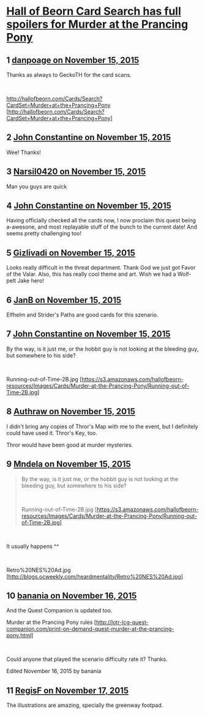 # [Hall of Beorn Card Search has full spoilers for Murder at the Prancing Pony](https://community.fantasyflightgames.com/topic/193631-hall-of-beorn-card-search-has-full-spoilers-for-murder-at-the-prancing-pony/)

## 1 [danpoage on November 15, 2015](https://community.fantasyflightgames.com/topic/193631-hall-of-beorn-card-search-has-full-spoilers-for-murder-at-the-prancing-pony/?do=findComment&comment=1894160)

Thanks as always to GeckoTH for the card scans.

 

http://hallofbeorn.com/Cards/Search?CardSet=Murder+at+the+Prancing+Pony [http://hallofbeorn.com/Cards/Search?CardSet=Murder+at+the+Prancing+Pony]

## 2 [John Constantine on November 15, 2015](https://community.fantasyflightgames.com/topic/193631-hall-of-beorn-card-search-has-full-spoilers-for-murder-at-the-prancing-pony/?do=findComment&comment=1894169)

Wee! Thanks!

## 3 [Narsil0420 on November 15, 2015](https://community.fantasyflightgames.com/topic/193631-hall-of-beorn-card-search-has-full-spoilers-for-murder-at-the-prancing-pony/?do=findComment&comment=1894242)

Man you guys are quick

## 4 [John Constantine on November 15, 2015](https://community.fantasyflightgames.com/topic/193631-hall-of-beorn-card-search-has-full-spoilers-for-murder-at-the-prancing-pony/?do=findComment&comment=1894247)

Having officially checked all the cards now, I now proclaim this quest being a-awesone, and most replayable stuff of the bunch to the current date! And seems pretty challenging too!

## 5 [Gizlivadi on November 15, 2015](https://community.fantasyflightgames.com/topic/193631-hall-of-beorn-card-search-has-full-spoilers-for-murder-at-the-prancing-pony/?do=findComment&comment=1894291)

Looks really difficult in the threat department. Thank God we just got Favor of the Valar. Also, this has really cool theme and art. Wish we had a Wolf-pelt Jake hero!

## 6 [JanB on November 15, 2015](https://community.fantasyflightgames.com/topic/193631-hall-of-beorn-card-search-has-full-spoilers-for-murder-at-the-prancing-pony/?do=findComment&comment=1894365)

Elfhelm and Strider's Paths are good cards for this szenario.

## 7 [John Constantine on November 15, 2015](https://community.fantasyflightgames.com/topic/193631-hall-of-beorn-card-search-has-full-spoilers-for-murder-at-the-prancing-pony/?do=findComment&comment=1894410)

By the way, is it just me, or the hobbit guy is not looking at the bleeding guy, but somewhere to his side?

 

Running-out-of-Time-2B.jpg [https://s3.amazonaws.com/hallofbeorn-resources/Images/Cards/Murder-at-the-Prancing-Pony/Running-out-of-Time-2B.jpg]

## 8 [Authraw on November 15, 2015](https://community.fantasyflightgames.com/topic/193631-hall-of-beorn-card-search-has-full-spoilers-for-murder-at-the-prancing-pony/?do=findComment&comment=1894449)

I didn't bring any copies of Thror's Map with me to the event, but I definitely could have used it. Thror's Key, too.

Thror would have been good at murder mysteries.

## 9 [Mndela on November 15, 2015](https://community.fantasyflightgames.com/topic/193631-hall-of-beorn-card-search-has-full-spoilers-for-murder-at-the-prancing-pony/?do=findComment&comment=1894546)

> By the way, is it just me, or the hobbit guy is not looking at the bleeding guy, but somewhere to his side?
> 
>  
> 
> Running-out-of-Time-2B.jpg [https://s3.amazonaws.com/hallofbeorn-resources/Images/Cards/Murder-at-the-Prancing-Pony/Running-out-of-Time-2B.jpg]

 

It usually happens ^^

 

Retro%20NES%20Ad.jpg [http://blogs.ocweekly.com/heardmentality/Retro%20NES%20Ad.jpg]

## 10 [banania on November 16, 2015](https://community.fantasyflightgames.com/topic/193631-hall-of-beorn-card-search-has-full-spoilers-for-murder-at-the-prancing-pony/?do=findComment&comment=1895055)

And the Quest Companion is updated too.

Murder at the Prancing Pony rules [http://lotr-lcg-quest-companion.com/print-on-demand-quest-murder-at-the-prancing-pony.html]

 

Could anyone that played the scenario difficulty rate it? Thanks.

Edited November 16, 2015 by banania

## 11 [RegisF on November 17, 2015](https://community.fantasyflightgames.com/topic/193631-hall-of-beorn-card-search-has-full-spoilers-for-murder-at-the-prancing-pony/?do=findComment&comment=1896628)

The illustrations are amazing, specially the greenway footpad.

